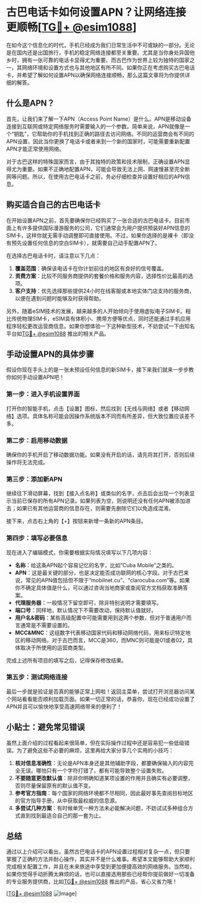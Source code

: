 # 古巴电话卡如何设置APN？让网络连接更顺畅[[TG💪+ @esim1088](https://t.me/s/esim1088)]

在如今这个信息化的时代，手机已经成为我们日常生活中不可或缺的一部分。无论是在国内还是出国旅行，手机的稳定网络连接都至关重要。尤其是当你身处异国他乡时，拥有一张可靠的电话卡显得尤为重要。而古巴作为世界上较为独特的国家之一，其网络环境和设置方式也与其他地区有所不同。如果你正在考虑购买古巴电话卡，并希望了解如何设置APN以确保网络连接顺畅，那么这篇文章将为你提供详细的解答。

## 什么是APN？

首先，让我们来了解一下APN（Access Point Name）是什么。APN是移动设备连接到互联网或特定网络服务时需要输入的一个参数。简单来说，APN就像是一个“钥匙”，它帮助你的手机找到正确的路径去访问网络。不同的运营商会有不同的APN设置，因此当你更换了电话卡或者来到一个新的国家时，可能需要重新配置APN才能正常使用网络。

对于古巴这样的特殊国家而言，由于其独特的政策和技术限制，正确设置APN显得尤为重要。如果不正确地配置APN，可能会导致无法上网、网速慢甚至完全断网等问题。所以，在使用古巴电话卡之前，务必仔细检查并设置好相应的APN信息。

## 购买适合自己的古巴电话卡

在开始设置APN之前，首先要确保你已经购买了一张合适的古巴电话卡。目前市面上有许多提供国际漫游服务的公司，它们通常会为用户提供预装好APN信息的SIM卡，这样你就无需手动调整即可直接使用。不过，如果你选择的是裸卡（即没有预先设置任何信息的空白SIM卡），就需要自己动手配置APN了。

在选择古巴电话卡时，请注意以下几点：

1. **覆盖范围**：确保该电话卡在你计划前往的地区有良好的信号覆盖。
2. **资费方案**：比较不同服务商提供的套餐价格和服务内容，选择性价比最高的选项。
3. **客户支持**：优先选择那些提供24小时在线客服或本地实体门店支持的服务商，以便在遇到问题时能够及时获得帮助。

另外，随着eSIM技术的发展，越来越多的人开始倾向于使用虚拟电子SIM卡。相比传统物理SIM卡，eSIM具有体积小、携带方便等优点，同时还能通过手机应用程序轻松更改运营商信息。如果你想体验一下这种新型技术，不妨尝试一下由知名平台如[TG💪+ @esim1088](https://t.me/s/esim1088) 推出的相关产品。

## 手动设置APN的具体步骤

假设你现在手头上的是一张未预设任何信息的新SIM卡，接下来我们就来一步步教你如何手动设置APN吧！

### 第一步：进入手机设置界面
打开你的智能手机，点击【设置】图标，然后找到【无线与网络】或者【移动网络】选项。具体名称可能会因操作系统版本不同而有所差异，但大致位置应该差不多。

### 第二步：启用移动数据
确保你的手机开启了移动数据功能。如果没有开启的话，请先将其打开，否则后续操作将无法完成。

### 第三步：添加新APN
继续往下滑动屏幕，找到【接入点名称】或类似的名字，点击后会出现一个列表显示当前已保存的所有APN记录。如果列表为空，则说明还没有任何APN被添加进去；如果已有其他运营商的信息存在，则需要先删除它们以免造成混淆。

接下来，点击右上角的【+】按钮来新增一条新的APN条目。

### 第四步：填写必要信息
现在进入了编辑模式，你需要根据实际情况填写以下几项内容：
- **名称**：给这条APN起个容易记忆的名字，比如“Cuba Mobile”之类的。
- **APN**：这是最关键的部分，也是决定能否成功联网的核心字段。对于古巴来说，常见的APN值包括但不限于“mobilnet.cu”、“clarocuba.com”等。如果你不确定具体值是什么，可以通过咨询当地商家或查阅官方文档获取准确答案。
- **代理服务器**：一般情况下留空即可，除非特别说明才需要填写。
- **端口号**：同样地，默认情况下不需要改动，保持默认值就好。
- **用户名&密码**：某些高级配置中可能需要用到这两个参数，但对于普通用户而言通常是不需要设置的。
- **MCC&MNC**：这组数字代表移动国家代码和移动网络代码，用来标识特定地区的移动网络。对于古巴而言，MCC是360，而MNC则可能是01或者02，具体取决于所使用的运营商类型。

完成上述所有项目的填写之后，记得保存修改结果。

### 第五步：测试网络连接
最后一步就是验证是否真的能够正常上网啦！返回主菜单，尝试打开浏览器访问某个网站看看能否顺利加载页面。如果一切正常的话，恭喜你，现在已经成功设置了APN并且可以愉快地享受高速网络带来的便利了！

## 小贴士：避免常见错误

虽然上面介绍的过程看起来很简单，但在实际操作过程中还是容易犯一些低级错误。为了避免这些不必要的麻烦，这里再给大家分享几个实用的小技巧：

1. **核对信息准确性**：无论是APN本身还是其他辅助字段，都要确保输入的内容完全无误。哪怕只有一个字符打错了，都有可能导致整个设置失败。
2. **不要随意更改默认值**：除非你明确知道某项设置的作用并且确实有必要调整，否则尽量保留原有的默认值不变。
3. **参考官方指南**：每个国家的网络环境都不尽相同，因此最好事先查阅目标地区的官方指导手册，从中获取最权威的信息源。
4. **多尝试几种方案**：有时候单凭一种方法未必能解决问题，不妨试试多种组合方式直到找到最适合自己的那一套为止。

## 总结

通过以上介绍可以看出，虽然古巴电话卡的APN设置过程相对复杂一点，但只要掌握了正确的方法并耐心操作，其实并不是什么难事。希望本文能够帮助大家顺利完成相关配置工作，并且在未来旅途中享受到更加便捷高效的网络服务。当然啦，如果你觉得手动折腾太麻烦的话，也可以直接选用那些已经帮你提前做好一切准备的专业服务提供商，比如[TG💪+ @esim1088](https://t.me/s/esim1088) 推出的产品，省心又省力哦！

[[TG💪+ @esim1088](https://t.me/s/esim1088) ![Image](https://i.postimg.cc/4NQfJmqS/Snipaste-2025-05-13-00-14-12.png)]